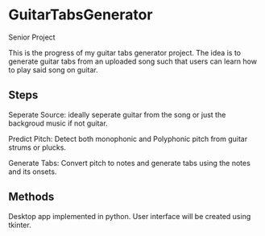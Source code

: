 # GuitarTabsGenerator
Senior Project

This is the progress of my guitar tabs generator project. The idea is to generate guitar tabs from an uploaded song such that users can learn how to play said song on guitar.

## Steps
Seperate Source: ideally seperate guitar from the song or just the backgroud music if not guitar.

Predict Pitch: Detect both monophonic and Polyphonic pitch from guitar strums or plucks.

Generate Tabs: Convert pitch to notes and generate tabs using the notes and its onsets.

## Methods
Desktop app implemented in python. User interface will be created using tkinter. 
